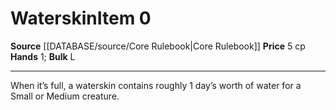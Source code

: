 ﻿---
bulk: L
hands: '1'
id: '62'
item_category: Adventuring Gear
level: '0'
name: Waterskin
price: 5 cp
rarity: Common
source: '[[DATABASE/source/Core Rulebook|Core Rulebook]]'
subcategory: adventuringgear
type: Item

---
# Waterskin<span class="item-type">Item 0</span>

**Source** [[DATABASE/source/Core Rulebook|Core Rulebook]] 
**Price** 5 cp
**Hands** 1; **Bulk** L

---
When it’s full, a waterskin contains roughly 1 day’s worth of water for a Small or Medium creature.